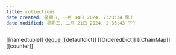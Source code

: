 ```yaml
---
title: collections
date created: 星期日, 一月 14日 2024, 7:23:34 早上
date modified: 星期三, 二月 21日 2024, 2:33:43 下午
---
```


[[namedtuple]]
[deque](deque.md)
[[defaultdict]]
[[OrderedDict]]
[[ChainMap]]
[[counter]]
